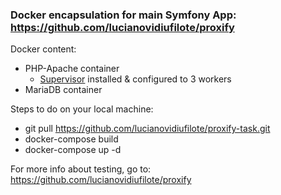 ### Docker encapsulation for main Symfony App: https://github.com/lucianovidiufilote/proxify

Docker content:

- PHP-Apache container
  - [Supervisor](http://supervisord.org/) installed & configured to 3 workers
- MariaDB container




Steps to do on your local machine:
- git pull https://github.com/lucianovidiufilote/proxify-task.git
- docker-compose build
- docker-compose up -d


For more info about testing, go to: https://github.com/lucianovidiufilote/proxify 

